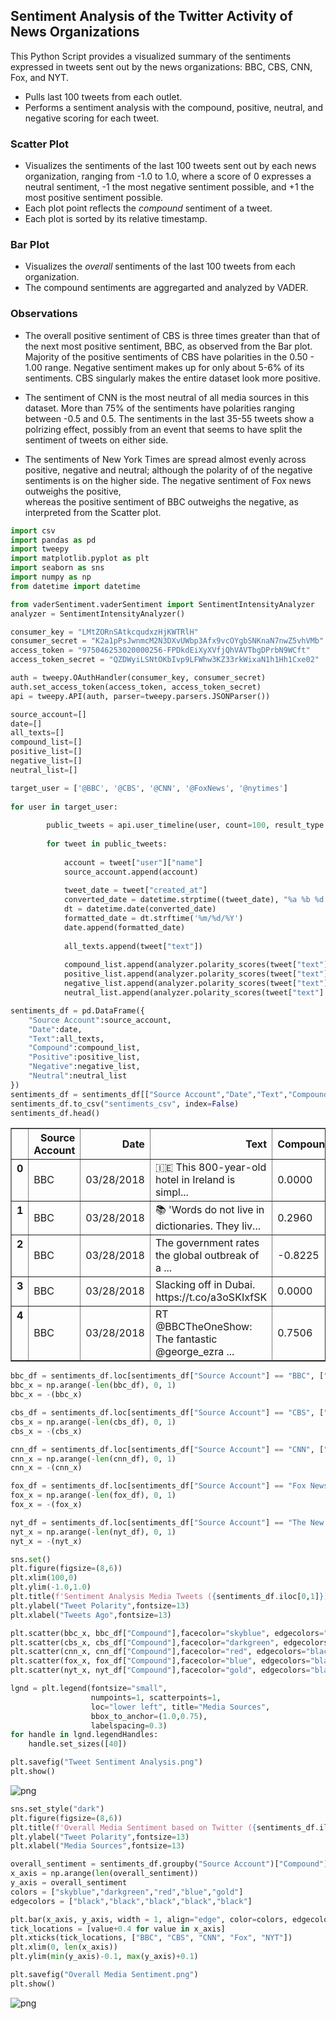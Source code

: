 
## Sentiment Analysis of the Twitter Activity of News Organizations

This Python Script provides a visualized summary of the sentiments expressed in tweets sent out by the news organizations: 
BBC, CBS, CNN, Fox, and NYT.

* Pulls last 100 tweets from each outlet.
* Performs a sentiment analysis with the compound, positive, neutral, and negative scoring for each tweet. 

### Scatter Plot

* Visualizes the sentiments of the last 100 tweets sent out by each news organization, ranging from -1.0 to 1.0, where a 
  score of 0 expresses a neutral sentiment, -1 the most negative sentiment possible, and +1 the most positive sentiment possible.
* Each plot point reflects the _compound_ sentiment of a tweet.
* Each plot is sorted by its relative timestamp.

### Bar Plot

* Visualizes the _overall_ sentiments of the last 100 tweets from each organization. 
* The compound sentiments are aggregarted and analyzed by VADER.


### Observations
* The overall positive sentiment of CBS is three times greater than that of the next most positive sentiment, BBC, as 
  observed from the Bar plot. Majority of the positive sentiments of CBS have polarities in the 0.50 - 1.00 range. 
  Negative sentiment makes up for only about 5-6% of its sentiments. CBS singularly makes the entire dataset look more 
  positive.

* The sentiment of CNN is the most neutral of all media sources in this dataset. More than 75% of the sentiments have 
  polarities ranging between -0.5 and 0.5. The sentiments in the last 35-55 tweets show a polrizing effect, possibly from 
  an event that seems to have split the sentiment of tweets on either side. 

* The sentiments of New York Times are spread almost evenly across positive, negative and neutral; although the polarity of
  of the negative sentiments is on the higher side. The negative sentiment of Fox news outweighs the positive,  
  whereas the positive sentiment of BBC outweighs the negative, as interpreted from the Scatter plot. 


```python
import csv
import pandas as pd
import tweepy
import matplotlib.pyplot as plt
import seaborn as sns
import numpy as np
from datetime import datetime

from vaderSentiment.vaderSentiment import SentimentIntensityAnalyzer
analyzer = SentimentIntensityAnalyzer()

consumer_key = "LMtZORnSAtkcqudxzHjKWTRlH"
consumer_secret = "K2a1pPsJwnmcM2N3DXvUWbp3Afx9vcOYgbSNKnaN7nwZ5vhVMb"
access_token = "975046253020000256-FPDkdEiXyXVfjQhVAVTbgDPrbN9WCft"
access_token_secret = "QZDWyiLSNtOKbIvp9LFWhw3KZ33rkWixaN1h1Hh1Cxe02"

auth = tweepy.OAuthHandler(consumer_key, consumer_secret)
auth.set_access_token(access_token, access_token_secret)
api = tweepy.API(auth, parser=tweepy.parsers.JSONParser())
```


```python
source_account=[]
date=[]
all_texts=[]
compound_list=[]
positive_list=[]
negative_list=[]
neutral_list=[]

target_user = ['@BBC', '@CBS', '@CNN', '@FoxNews', '@nytimes']
        
for user in target_user:
        
        public_tweets = api.user_timeline(user, count=100, result_type ="recent")        
    
        for tweet in public_tweets:
       
            account = tweet["user"]["name"]
            source_account.append(account)
            
            tweet_date = tweet["created_at"]
            converted_date = datetime.strptime((tweet_date), "%a %b %d %H:%M:%S %z %Y")
            dt = datetime.date(converted_date)
            formatted_date = dt.strftime('%m/%d/%Y')
            date.append(formatted_date)
        
            all_texts.append(tweet["text"])
        
            compound_list.append(analyzer.polarity_scores(tweet["text"])["compound"])
            positive_list.append(analyzer.polarity_scores(tweet["text"])["pos"])
            negative_list.append(analyzer.polarity_scores(tweet["text"])["neg"])
            neutral_list.append(analyzer.polarity_scores(tweet["text"] )["neu"])    
```


```python
sentiments_df = pd.DataFrame({
    "Source Account":source_account,
    "Date":date,
    "Text":all_texts,
    "Compound":compound_list,
    "Positive":positive_list,
    "Negative":negative_list,
    "Neutral":neutral_list
})
sentiments_df = sentiments_df[["Source Account","Date","Text","Compound","Positive","Negative","Neutral"]]
sentiments_df.to_csv("sentiments_csv", index=False)
sentiments_df.head()
```




<div>
<style>
    .dataframe thead tr:only-child th {
        text-align: right;
    }

    .dataframe thead th {
        text-align: left;
    }

    .dataframe tbody tr th {
        vertical-align: top;
    }
</style>
<table border="1" class="dataframe">
  <thead>
    <tr style="text-align: right;">
      <th></th>
      <th>Source Account</th>
      <th>Date</th>
      <th>Text</th>
      <th>Compound</th>
      <th>Positive</th>
      <th>Negative</th>
      <th>Neutral</th>
    </tr>
  </thead>
  <tbody>
    <tr>
      <th>0</th>
      <td>BBC</td>
      <td>03/28/2018</td>
      <td>🇮🇪 This 800-year-old hotel in Ireland is simpl...</td>
      <td>0.0000</td>
      <td>0.000</td>
      <td>0.000</td>
      <td>1.000</td>
    </tr>
    <tr>
      <th>1</th>
      <td>BBC</td>
      <td>03/28/2018</td>
      <td>📚 'Words do not live in dictionaries. They liv...</td>
      <td>0.2960</td>
      <td>0.109</td>
      <td>0.000</td>
      <td>0.891</td>
    </tr>
    <tr>
      <th>2</th>
      <td>BBC</td>
      <td>03/28/2018</td>
      <td>The government rates the global outbreak of a ...</td>
      <td>-0.8225</td>
      <td>0.000</td>
      <td>0.312</td>
      <td>0.688</td>
    </tr>
    <tr>
      <th>3</th>
      <td>BBC</td>
      <td>03/28/2018</td>
      <td>Slacking off in Dubai. https://t.co/a3oSKIxfSK</td>
      <td>0.0000</td>
      <td>0.000</td>
      <td>0.000</td>
      <td>1.000</td>
    </tr>
    <tr>
      <th>4</th>
      <td>BBC</td>
      <td>03/28/2018</td>
      <td>RT @BBCTheOneShow: The fantastic @george_ezra ...</td>
      <td>0.7506</td>
      <td>0.280</td>
      <td>0.000</td>
      <td>0.720</td>
    </tr>
  </tbody>
</table>
</div>




```python
bbc_df = sentiments_df.loc[sentiments_df["Source Account"] == "BBC", ["Compound"]]
bbc_x = np.arange(-len(bbc_df), 0, 1)
bbc_x = -(bbc_x)
```


```python
cbs_df = sentiments_df.loc[sentiments_df["Source Account"] == "CBS", ["Compound"]]
cbs_x = np.arange(-len(cbs_df), 0, 1)
cbs_x = -(cbs_x)
```


```python
cnn_df = sentiments_df.loc[sentiments_df["Source Account"] == "CNN", ["Compound"]]
cnn_x = np.arange(-len(cnn_df), 0, 1)
cnn_x = -(cnn_x)
```


```python
fox_df = sentiments_df.loc[sentiments_df["Source Account"] == "Fox News", ["Compound"]]
fox_x = np.arange(-len(fox_df), 0, 1)
fox_x = -(fox_x)
```


```python
nyt_df = sentiments_df.loc[sentiments_df["Source Account"] == "The New York Times", ["Compound"]]
nyt_x = np.arange(-len(nyt_df), 0, 1)
nyt_x = -(nyt_x)
```


```python
sns.set()
plt.figure(figsize=(8,6))
plt.xlim(100,0)
plt.ylim(-1.0,1.0)
plt.title(f'Sentiment Analysis Media Tweets ({sentiments_df.iloc[0,1]})',fontsize=15)
plt.ylabel("Tweet Polarity",fontsize=13)
plt.xlabel("Tweets Ago",fontsize=13)

plt.scatter(bbc_x, bbc_df["Compound"],facecolor="skyblue", edgecolors="black", linewidth=1, alpha=0.8, label="BBC")
plt.scatter(cbs_x, cbs_df["Compound"],facecolor="darkgreen", edgecolors="black", linewidth=1, alpha=0.8, label="CBS")
plt.scatter(cnn_x, cnn_df["Compound"],facecolor="red", edgecolors="black", linewidth=1, alpha=0.8, label="CNN")
plt.scatter(fox_x, fox_df["Compound"],facecolor="blue", edgecolors="black", linewidth=1, alpha=0.8, label="Fox")
plt.scatter(nyt_x, nyt_df["Compound"],facecolor="gold", edgecolors="black", linewidth=1, alpha=0.8, label="New York Times")

lgnd = plt.legend(fontsize="small", 
                  numpoints=1, scatterpoints=1, 
                  loc="lower left", title="Media Sources", 
                  bbox_to_anchor=(1.0,0.75),
                  labelspacing=0.3)
for handle in lgnd.legendHandles:
    handle.set_sizes([40])

plt.savefig("Tweet Sentiment Analysis.png")
plt.show()
```


![png](output_9_0.png)



```python
sns.set_style("dark")
plt.figure(figsize=(8,6))
plt.title(f'Overall Media Sentiment based on Twitter ({sentiments_df.iloc[0,1]})',fontsize=15)
plt.ylabel("Tweet Polarity",fontsize=13)
plt.xlabel("Media Sources",fontsize=13)

overall_sentiment = sentiments_df.groupby("Source Account")["Compound"].mean()
x_axis = np.arange(len(overall_sentiment))
y_axis = overall_sentiment
colors = ["skyblue","darkgreen","red","blue","gold"]
edgecolors = ["black","black","black","black","black"]

plt.bar(x_axis, y_axis, width = 1, align="edge", color=colors, edgecolor=edgecolors)
tick_locations = [value+0.4 for value in x_axis]
plt.xticks(tick_locations, ["BBC", "CBS", "CNN", "Fox", "NYT"])
plt.xlim(0, len(x_axis))
plt.ylim(min(y_axis)-0.1, max(y_axis)+0.1)

plt.savefig("Overall Media Sentiment.png")
plt.show()
```


![png](output_10_0.png)

